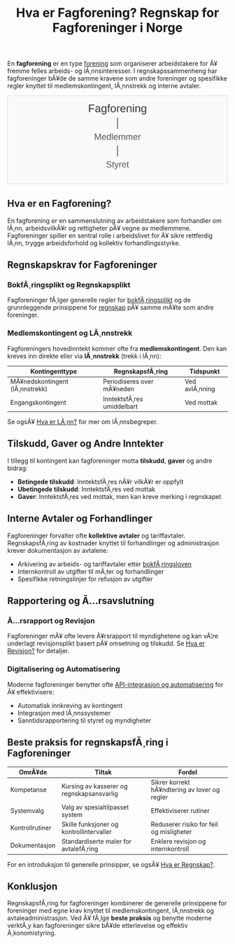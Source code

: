 ﻿---
title: "Hva er Fagforening? Regnskap for Fagforeninger i Norge"
meta_title: "Hva er Fagforening? Regnskap for Fagforeninger i Norge"
meta_description: 'En **fagforening** er en type [forening](/blogs/regnskap/hva-er-forening "Hva er Forening i Regnskap? RegnskapsfÃ¸ring for Foreninger og Organisasjoner") som or...'
slug: hva-er-fagforening
type: blog
layout: pages/single
---

En **fagforening** er en type [forening](/blogs/regnskap/hva-er-forening "Hva er Forening i Regnskap? RegnskapsfÃ¸ring for Foreninger og Organisasjoner") som organiserer arbeidstakere for Ã¥ fremme felles arbeids- og lÃ¸nnsinteresser. I regnskapssammenheng har fagforeninger bÃ¥de de samme kravene som andre foreninger og spesifikke regler knyttet til medlemskontingent, lÃ¸nnstrekk og interne avtaler.

![Illustrasjon av fagforeningens struktur](fagforening-roller.svg)

## Hva er en Fagforening?

En fagforening er en sammenslutning av arbeidstakere som forhandler om lÃ¸nn, arbeidsvilkÃ¥r og rettigheter pÃ¥ vegne av medlemmene. Fagforeninger spiller en sentral rolle i arbeidslivet for Ã¥ sikre rettferdig lÃ¸nn, trygge arbeidsforhold og kollektiv forhandlingsstyrke.

## Regnskapskrav for Fagforeninger

### BokfÃ¸ringsplikt og Regnskapsplikt

Fagforeninger fÃ¸lger generelle regler for [bokfÃ¸ringsplikt](/blogs/regnskap/hva-er-bokforingsplikt "Hva er BokfÃ¸ringsplikt? Komplett Guide til Norske BokfÃ¸ringskrav") og de grunnleggende prinsippene for [regnskap](/blogs/regnskap/hva-er-regnskap "Hva er Regnskap? En Dybdeanalyse for Norge") pÃ¥ samme mÃ¥te som andre foreninger.

### Medlemskontingent og LÃ¸nnstrekk

Fagforeningers hovedinntekt kommer ofte fra **medlemskontingent**. Den kan kreves inn direkte eller via **lÃ¸nnstrekk** (trekk i lÃ¸nn):

| Kontingenttype                      | RegnskapsfÃ¸ring             | Tidspunkt                        |
|------------------------------------|-----------------------------|----------------------------------|
| MÃ¥nedskontingent (lÃ¸nnstrekk)       | Periodiseres over mÃ¥neden   | Ved avlÃ¸nning                    |
| Engangskontingent                   | InntektsfÃ¸res umiddelbart   | Ved mottak                       |

Se ogsÃ¥ [Hva er LÃ¸nn?](/blogs/regnskap/hva-er-lonn "Hva er LÃ¸nn? Komplett Guide til LÃ¸nn i Norge") for mer om lÃ¸nnsbegreper.

## Tilskudd, Gaver og Andre Inntekter

I tillegg til kontingent kan fagforeninger motta **tilskudd**, **gaver** og andre bidrag:

* **Betingede tilskudd**: InntektsfÃ¸res nÃ¥r vilkÃ¥r er oppfylt
* **Ubetingede tilskudd**: InntektsfÃ¸res ved mottak
* **Gaver**: InntektsfÃ¸res ved mottak, men kan kreve merking i regnskapet

## Interne Avtaler og Forhandlinger

Fagforeninger forvalter ofte **kollektive avtaler** og tariffavtaler. RegnskapsfÃ¸ring av kostnader knyttet til forhandlinger og administrasjon krever dokumentasjon av avtalene:

* Arkivering av arbeids- og tariffavtaler etter [bokfÃ¸ringsloven](/blogs/regnskap/hva-er-bokforingsloven "Hva er BokfÃ¸ringsloven? Guide til Norske BokfÃ¸ringsregler")
* Internkontroll av utgifter til mÃ¸ter og forhandlinger
* Spesifikke retningslinjer for refusjon av utgifter

## Rapportering og Ã…rsavslutning

### Ã…rsrapport og Revisjon

Fagforeninger mÃ¥ ofte levere Ã¥rsrapport til myndighetene og kan vÃ¦re underlagt revisjonsplikt basert pÃ¥ omsetning og tilskudd. Se [Hva er Revisjon?](/blogs/regnskap/hva-er-revisjon "Hva er Revisjon? Komplett Guide til Revisjonskrav") for detaljer.

### Digitalisering og Automatisering

Moderne fagforeninger benytter ofte [API-integrasjon og automatisering](/blogs/regnskap/api-integrasjon-automatisering-regnskap "API-integrasjon, Automatisering og Regnskap") for Ã¥ effektivisere:

* Automatisk innkreving av kontingent
* Integrasjon med lÃ¸nnssystemer
* Sanntidsrapportering til styret og myndigheter

## Beste praksis for regnskapsfÃ¸ring i Fagforeninger

| OmrÃ¥de                | Tiltak                                    | Fordel                                  |
|-----------------------|-------------------------------------------|-----------------------------------------|
| Kompetanse            | Kursing av kasserer og regnskapsansvarlig | Sikrer korrekt hÃ¥ndtering av lover og regler |
| Systemvalg            | Valg av spesialtilpasset system           | Effektiviserer rutiner                  |
| Kontrollrutiner       | Skille funksjoner og kontrollintervaller  | Reduserer risiko for feil og misligheter |
| Dokumentasjon         | Standardiserte maler for avtalefÃ¸ring     | Enklere revisjon og internkontroll      |

For en introduksjon til generelle prinsipper, se ogsÃ¥ [Hva er Regnskap?](/blogs/regnskap/hva-er-regnskap "Hva er Regnskap? En Dybdeanalyse for Norge").

## Konklusjon

RegnskapsfÃ¸ring for fagforeninger kombinerer de generelle prinsippene for foreninger med egne krav knyttet til medlemskontingent, lÃ¸nnstrekk og avtaleadministrasjon. Ved Ã¥ fÃ¸lge **beste praksis** og benytte moderne verktÃ¸y kan fagforeninger sikre bÃ¥de etterlevelse og effektiv Ã¸konomistyring.


